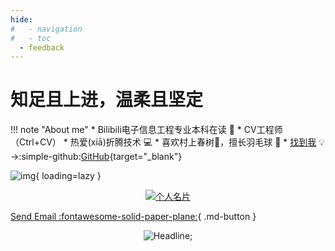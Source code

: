 ```yaml
---
hide:
#   - navigation
#   - toc
  - feedback
---
```


# 知足且上进，温柔且坚定
!!! note "About me"
    * Bilibili电子信息工程专业本科在读  :star2:
    * CV工程师（Ctrl+CV）
    * 热爱(xiā)折腾技术 :computer: 
    * 喜欢村上春树📖，擅长羽毛球 :badminton:
    * [找到我](https://github.com/Wcowin) &#x1F4A1;→:simple-github:[GitHub](https://github.com/Wcowin){target="_blank"}  

<!-- ![](https://cn.mcecy.com/image/20221229/67d6c67f951fe04606acc08a1e77a81e.png) -->
<!-- [![Anurag's GitHub stats](https://github-readme-stats.vercel.app/api?username=Wcowin)](https://github.com/anuraghazra/github-readme-stats)   -->
![img](https://cn.mcecy.com/image/20230220/f10604560a2119667fb3aca1da299e1a.jpeg){ loading=lazy }

<p align="center">
  
  <a href="https://muselink.cc/Wcowin" target="_blank">
    <img src="https://cn.mcecy.com/image/20221229/67d6c67f951fe04606acc08a1e77a81e.png" alt="个人名片">
  </a>
</p>



[Send Email :fontawesome-solid-paper-plane:](mailto:<1135801806@qq.com>){ .md-button }

<!-- <ul>
  <li>
    当前页面浏览量:
    <span class="waline-pageview-count" />
  </li>
  <li>
    主页浏览量:
    <span class="waline-pageview-count" data-path="/docs/index.md" />
  </li>
</ul>
<script type="module">
  import { pageviewCount } from 'https://unpkg.com/@waline/client/dist/pageview.mjs';

  pageviewCount({
    serverURL: 'https://mk-docs-comments.vercel.app/',
    path: window.location.pathname,

    // 可选的，用于自定选择器，默认为 `'.waline-pageview-count'`
    // selector: 'waline-pageview-count',

    // 可选的，是否在获取时增加访问量，默认为 `true`
    // update: true,
  });
</script> -->
<div align=center> 
         <img src="https://readme-typing-svg.herokuapp.com?color=%2336BCF7&size=32&center=true&vCenter=true&width=600&height=50&lines=My+hobby:+;I+Love+coffee;I+Love+books;I+Love+Program" alt="Headline;" /> 
     </div> 